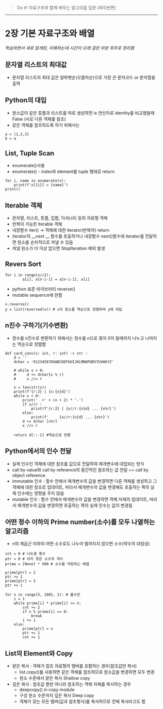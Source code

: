 
> Do it! 자료구조와 함께 배우는 알고리즘 입문 (파이썬편)

- - -


# 2장 기본 자료구조와 배열

*학습하면서 새로 알게된, 이해하는데 시간이 오래 걸린 부분 위주로 정리함*


## 문자열 리스트의 최대값
- 문자열 리스트의 최대 값은 알파벳순(오름차순)으로 가장 큰 문자코드 or 문자열을 출력



## Python의 대입
- 원소값이 같은 튜플과 리스트를 따로 생성하면 is 연산자로 identity를 비교했을때 False (서로 다른 객체를 참조)
- 같은 객체를 참조하도록 하기 위해서는
```
a = [1,2,3]
b = a
```



## List, Tuple Scan
- enumerate()사용
- enumerate() - index와 element를 tuple 형태로 return
```
for i, name in enumerate(x):
    print(f'x[{i}] = {name}')
print()
```



## Iterable 객체
- 문자열, 리스트, 튜플, 집합, 딕셔너리 등의 자료형 객체
- 반복이 가능한 iterable 객체
- 내장함수 iter() -> 객체에 대한 iterator(반복자) return
- iterator의 __next __ 함수를 호출하거나 내장함수 next()함수에 iterator를 전달하면 원소를 순차적으로 꺼낼 수 있음
- 꺼낼 원소가 더 이상 없으면 StopIteration 예외 발생



## Revers Sort
```
for i in range(n//2):
        a[i], a[n-i-1] = a[n-i-1], a[i]
```
- python 표준 라이브러리 reverse()
- mutable sequence에 한함
```
x.reverse()
y = list(reversed(x)) # x의 원소를 역순으로 정렬하여 y에 대입
```



## n진수 구하기(기수변환)
- 정수를 n진수로 변환하기 위해서는 정수를 n으로 몫이 0이 될때까지 나누고 나머지는 역순으로 정렬함
```
def card_conv(x: int, r: int) -> str :
    d = ''
    dchar = '0123456789ABCDEFGHIJKLMNOPQRSTUVWXYZ'

    # while x > 0:
    #     d += dchar[x % r]
    #     x //= r

    n = len(str(x))
    print(f'{r:2} | {x:{n}d}')
    while x > 0:
        print('  +' + (n + 2) * '-')
        if x//r :
            print(f'{r:2} | {x//r:{n}d} ... {x%r}')
        else:
            print(f'     {x//r:{n}d} ... {x%r}')
        d += dchar [x%r]
        x //= r

    return d[::-1] #역순으로 반환
```



## Python에서의 인수 전달
- 실제 인수인 객체에 대한 참조를 값으로 전달하여 매개변수에 대입되는 방식
- call by value와 call by reference의 중간적인 참조하는 값 전달 == call by object reference
- immutable 인수 : 함수 안에서 매개변수의 값을 변경하면 다른 객체를 생성하고 그 객체에 대한 참조로 업데이트, 따라서 매개변수의 값을 변경해도 호출하는 쪽의 실제 인수에는 영향을 주지 않음
- mutable 인수 : 함수 안에서 매개변수의 값을 변경하면 객체 자체의 업데이트, 따라서 매개변수의 값을 변경하면 호출하는 쪽의 실제 인수는 값이 변경됨



## 어떤 정수 이하의 Prime number(소수)를 모두 나열하는 알고리즘
- n의 제곱근 이하의 어떤 소수로도 나누어 떨어지지 않으면 소수(약수의 대칭성)
```
cnt = 0 # 나눗셈 횟수
ptr = 0 # 이미 찾은 소수의 개수
prime = [None] * 500 # 소수를 저장하는 배열

prime[ptr] = 2
ptr += 1
prime[ptr] = 3
ptr += 1

for n in range(5, 1001, 2): # 홀수만
    i = 1
    while prime[i] * prime[i] <= n:
        cnt += 2
        if n % prime[i] == 0:
            break
        i += 1
    else:
        prime[ptr] = n
        ptr += 1
        cnt += 1
```




## List의 Element와 Copy
- 얕은 복사 : 객체가 참조 자료형의 멤버를 포함하는 경우(참조값만 복사)
    - list.copy()를 사용하면 같은 객체를 참조하므로 원소값을 변경하면 모두 변경
    - 원소 수준에서 얕은 복사 Shallow copy
- 깊은 복사 : 참조값 뿐만 아니라 참조하는 객체 자체를 복사하는 경우
    - deepcopy() in copy module
    - 구성 원소 수준까지 깊은 복사 Deep copy
    - 객체가 갖는 모든 멤버(값과 참조형식)를 복사하므로 전체 복사라고도 함
